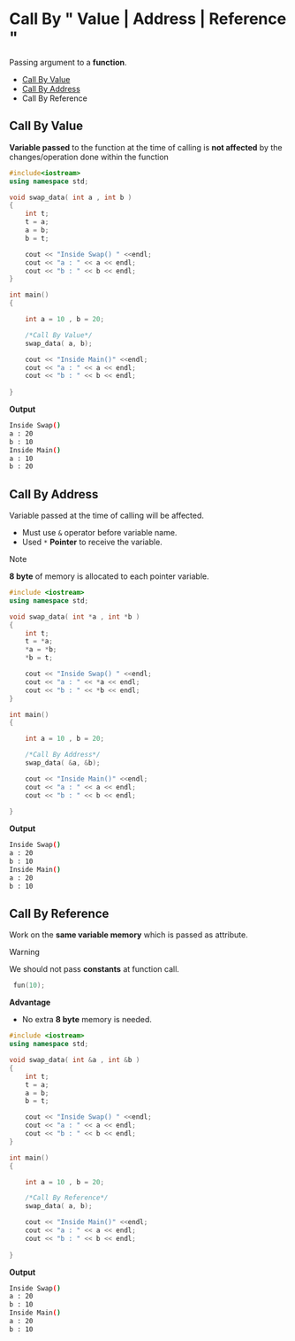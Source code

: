 # Call By " Value | Address | Reference "

Passing argument to a **function**.    
- [Call By Value](#call-by-value)
- [Call By Address](#call-by-address)
- Call By Reference

## Call By Value
**Variable passed** to the function at the time of calling is **not affected** by the changes/operation done within the function
```c++
#include<iostream>
using namespace std;
```
```c++
void swap_data( int a , int b )
{
    int t;
    t = a;
    a = b;
    b = t;

    cout << "Inside Swap() " <<endl;
    cout << "a : " << a << endl;
    cout << "b : " << b << endl;
}
```
```c++
int main()
{

    int a = 10 , b = 20;

    /*Call By Value*/
    swap_data( a, b);

    cout << "Inside Main()" <<endl;
    cout << "a : " << a << endl;
    cout << "b : " << b << endl;
   
}
```

**Output**
```sh
Inside Swap()
a : 20
b : 10
Inside Main()
a : 10
b : 20
```


## Call By Address 
Variable passed at the time of calling will be affected.   
- Must use `&` operator before variable name.
- Used `*` **Pointer** to receive the variable.   

>[!Note]  
> **8 byte** of memory is allocated to each pointer variable.   

```c++
#include <iostream>
using namespace std;
```
```c++
void swap_data( int *a , int *b )
{
    int t;
    t = *a;
    *a = *b;
    *b = t;

    cout << "Inside Swap() " <<endl;
    cout << "a : " << *a << endl;
    cout << "b : " << *b << endl;
}
```
```c++
int main()
{

    int a = 10 , b = 20;

    /*Call By Address*/
    swap_data( &a, &b);

    cout << "Inside Main()" <<endl;
    cout << "a : " << a << endl;
    cout << "b : " << b << endl;
   
}

```
**Output**
```sh
Inside Swap()
a : 20
b : 10 
Inside Main()
a : 20
b : 10
```

## Call By Reference 
Work on the **same variable memory** which is passed as attribute.    
>[!Warning]   
> We should not pass **constants** at function call.
> ```c++
>  fun(10);
> ```
**Advantage**  
- No extra **8 byte** memory is needed.
```c++
#include <iostream>
using namespace std;
```
```c++
void swap_data( int &a , int &b )
{
    int t;
    t = a;
    a = b;
    b = t;

    cout << "Inside Swap() " <<endl;
    cout << "a : " << a << endl;
    cout << "b : " << b << endl;
}
```
```c++
int main()
{

    int a = 10 , b = 20;

    /*Call By Reference*/
    swap_data( a, b);

    cout << "Inside Main()" <<endl;
    cout << "a : " << a << endl;
    cout << "b : " << b << endl;
   
}

```
**Output**
```sh
Inside Swap()
a : 20
b : 10 
Inside Main()
a : 20
b : 10
```
